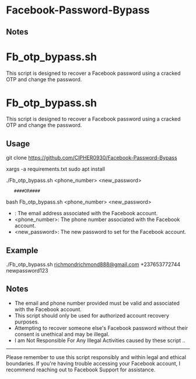 # Facebook-Password-Bypass


## Notes

# Fb_otp_bypass.sh

This script is designed to recover a Facebook password using a cracked OTP and change the password.

# Fb_otp_bypass.sh

This script is designed to recover a Facebook password using a cracked OTP and change the password.

## Usage
git clone https://github.com/CIPHER0930/Facebook-Password-Bypass


xargs -a requirements.txt sudo apt install

./Fb_otp_bypass.sh <email> <phone_number> <new_password>

       ####OR####
       
bash Fb_otp_bypass.sh <email><phone_number> <new_password>
 
- <email>: The email address associated with the Facebook account.
- <phone_number>: The phone number associated with the Facebook account.
- <new_password>: The new password to set for the Facebook account.

## Example


./Fb_otp_bypass.sh richmondrichmond888@gmail.com +237653772744 newpassword123

## Notes

- The email and phone number provided must be valid and associated with the Facebook account.
- This script should only be used for authorized account recovery purposes.
- Attempting to recover someone else's Facebook password without their consent is unethical and may be illegal.
- I am Not Responsible For Any Illegal Activities caused by these script ..
---

Please remember to use this script responsibly and within legal and ethical boundaries. If you're having trouble accessing your Facebook account, I recommend reaching out to Facebook Support for assistance.
